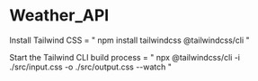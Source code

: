# Weather_API

Install Tailwind CSS =
                       " npm install tailwindcss @tailwindcss/cli "

Start the Tailwind CLI build process = 
                                    " npx @tailwindcss/cli -i ./src/input.css -o ./src/output.css --watch "


